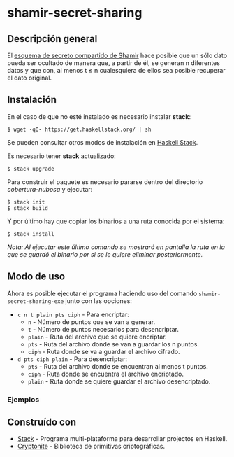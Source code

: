 # **shamir-secret-sharing**

## Descripción general

El [esquema de secreto compartido de Shamir](https://es.wikipedia.org/wiki/Esquema_de_Shamir) hace posible que un sólo dato pueda ser ocultado de manera que, a partir de él, se generan n diferentes datos y que con, al menos t ≤ n cualesquiera de ellos sea posible recuperar el dato original.

## Instalación

En el caso de que no esté instalado es necesario instalar **stack**:

`$ wget -qO- https://get.haskellstack.org/ | sh`

Se pueden consultar otros modos de instalación en [Haskell Stack](https://docs.haskellstack.org/en/stable/install_and_upgrade/).

Es necesario tener **stack** actualizado:

`$ stack upgrade`


Para construir el paquete es necesario pararse dentro del directorio *cobertura-nubosa* y ejecutar:
```
$ stack init
$ stack build
```
Y por último hay que copiar los binarios a una ruta conocida por el sistema:

`$ stack install`

*Nota: Al ejecutar este último comando se mostrará en pantalla la ruta en la que se guardó el binario por si se le quiere eliminar posteriormente.*

## Modo de uso 

Ahora es posible ejecutar el programa haciendo uso del comando `shamir-secret-sharing-exe` junto con las opciones:

* `c n t plain pts ciph` - Para encriptar:
  * `n` - Número de puntos que se van a generar.
  * `t` - Número de puntos necesarios para desencriptar.
  * `plain` - Ruta del archivo que se quiere encriptar.
  * `pts` - Ruta del archivo donde se van a guardar los n puntos.
  * `ciph` - Ruta donde se va a guardar el archivo cifrado.
* `d pts ciph plain` - Para desencriptar:
  * `pts` - Ruta del archivo donde se encuentran al menos t puntos.
  * `ciph` - Ruta donde se encuentra el archivo encriptado.
  * `plain` - Ruta donde se quiere guardar el archivo desencriptado.

### Ejemplos



## Construído con
* [Stack](https://docs.haskellstack.org) - Programa multi-plataforma para desarrollar projectos en Haskell. 
* [Cryptonite](https://github.com/haskell-crypto/cryptonite) - Biblioteca de primitivas criptográficas.

